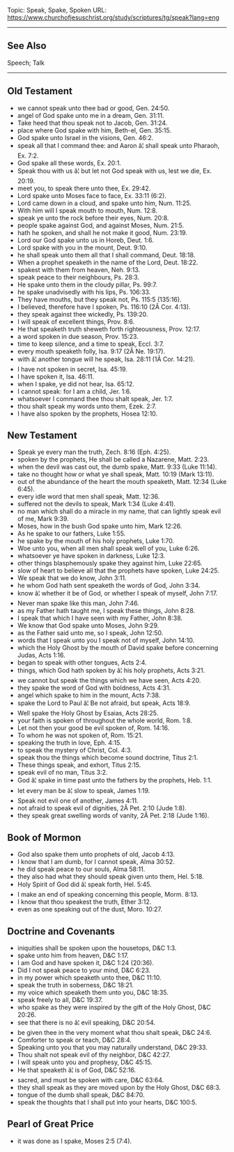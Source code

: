 Topic: Speak, Spake, Spoken
URL: https://www.churchofjesuschrist.org/study/scriptures/tg/speak?lang=eng

---

## See Also

Speech; Talk

---

## Old Testament

- we cannot speak unto thee bad or good, Gen. 24:50.
- angel of God spake unto me in a dream, Gen. 31:11.
- Take heed that thou speak not to Jacob, Gen. 31:24.
- place where God spake with him, Beth-el, Gen. 35:15.
- God spake unto Israel in the visions, Gen. 46:2.
- speak all that I command thee: and Aaron â¦ shall speak unto Pharaoh, Ex. 7:2.
- God spake all these words, Ex. 20:1.
- Speak thou with us â¦ but let not God speak with us, lest we die, Ex. 20:19.
- meet you, to speak there unto thee, Ex. 29:42.
- Lord spake unto Moses face to face, Ex. 33:11 (6:2).
- Lord came down in a cloud, and spake unto him, Num. 11:25.
- With him will I speak mouth to mouth, Num. 12:8.
- speak ye unto the rock before their eyes, Num. 20:8.
- people spake against God, and against Moses, Num. 21:5.
- hath he spoken, and shall he not make it good, Num. 23:19.
- Lord our God spake unto us in Horeb, Deut. 1:6.
- Lord spake with you in the mount, Deut. 9:10.
- he shall speak unto them all that I shall command, Deut. 18:18.
- When a prophet speaketh in the name of the Lord, Deut. 18:22.
- spakest with them from heaven, Neh. 9:13.
- speak peace to their neighbours, Ps. 28:3.
- He spake unto them in the cloudy pillar, Ps. 99:7.
- he spake unadvisedly with his lips, Ps. 106:33.
- They have mouths, but they speak not, Ps. 115:5 (135:16).
- I believed, therefore have I spoken, Ps. 116:10 (2Â Cor. 4:13).
- they speak against thee wickedly, Ps. 139:20.
- I will speak of excellent things, Prov. 8:6.
- He that speaketh truth sheweth forth righteousness, Prov. 12:17.
- a word spoken in due season, Prov. 15:23.
- time to keep silence, and a time to speak, Eccl. 3:7.
- every mouth speaketh folly, Isa. 9:17 (2Â Ne. 19:17).
- with â¦ another tongue will he speak, Isa. 28:11 (1Â Cor. 14:21).
- I have not spoken in secret, Isa. 45:19.
- I have spoken it, Isa. 46:11.
- when I spake, ye did not hear, Isa. 65:12.
- I cannot speak: for I am a child, Jer. 1:6.
- whatsoever I command thee thou shalt speak, Jer. 1:7.
- thou shalt speak my words unto them, Ezek. 2:7.
- I have also spoken by the prophets, Hosea 12:10.

## New Testament

- Speak ye every man the truth, Zech. 8:16 (Eph. 4:25).
- spoken by the prophets, He shall be called a Nazarene, Matt. 2:23.
- when the devil was cast out, the dumb spake, Matt. 9:33 (Luke 11:14).
- take no thought how or what ye shall speak, Matt. 10:19 (Mark 13:11).
- out of the abundance of the heart the mouth speaketh, Matt. 12:34 (Luke 6:45).
- every idle word that men shall speak, Matt. 12:36.
- suffered not the devils to speak, Mark 1:34 (Luke 4:41).
- no man which shall do a miracle in my name, that can lightly speak evil of me, Mark 9:39.
- Moses, how in the bush God spake unto him, Mark 12:26.
- As he spake to our fathers, Luke 1:55.
- he spake by the mouth of his holy prophets, Luke 1:70.
- Woe unto you, when all men shall speak well of you, Luke 6:26.
- whatsoever ye have spoken in darkness, Luke 12:3.
- other things blasphemously spake they against him, Luke 22:65.
- slow of heart to believe all that the prophets have spoken, Luke 24:25.
- We speak that we do know, John 3:11.
- he whom God hath sent speaketh the words of God, John 3:34.
- know â¦ whether it be of God, or whether I speak of myself, John 7:17.
- Never man spake like this man, John 7:46.
- as my Father hath taught me, I speak these things, John 8:28.
- I speak that which I have seen with my Father, John 8:38.
- We know that God spake unto Moses, John 9:29.
- as the Father said unto me, so I speak, John 12:50.
- words that I speak unto you I speak not of myself, John 14:10.
- which the Holy Ghost by the mouth of David spake before concerning Judas, Acts 1:16.
- began to speak with other tongues, Acts 2:4.
- things, which God hath spoken by â¦ his holy prophets, Acts 3:21.
- we cannot but speak the things which we have seen, Acts 4:20.
- they spake the word of God with boldness, Acts 4:31.
- angel which spake to him in the mount, Acts 7:38.
- spake the Lord to Paul â¦ Be not afraid, but speak, Acts 18:9.
- Well spake the Holy Ghost by Esaias, Acts 28:25.
- your faith is spoken of throughout the whole world, Rom. 1:8.
- Let not then your good be evil spoken of, Rom. 14:16.
- To whom he was not spoken of, Rom. 15:21.
- speaking the truth in love, Eph. 4:15.
- to speak the mystery of Christ, Col. 4:3.
- speak thou the things which become sound doctrine, Titus 2:1.
- These things speak, and exhort, Titus 2:15.
- speak evil of no man, Titus 3:2.
- God â¦ spake in time past unto the fathers by the prophets, Heb. 1:1.
- let every man be â¦ slow to speak, James 1:19.
- Speak not evil one of another, James 4:11.
- not afraid to speak evil of dignities, 2Â Pet. 2:10 (Jude 1:8).
- they speak great swelling words of vanity, 2Â Pet. 2:18 (Jude 1:16).

## Book of Mormon

- God also spake them unto prophets of old, Jacob 4:13.
- I know that I am dumb, for I cannot speak, Alma 30:52.
- he did speak peace to our souls, Alma 58:11.
- they also had what they should speak given unto them, Hel. 5:18.
- Holy Spirit of God did â¦ speak forth, Hel. 5:45.
- I make an end of speaking concerning this people, Morm. 8:13.
- I know that thou speakest the truth, Ether 3:12.
- even as one speaking out of the dust, Moro. 10:27.

## Doctrine and Covenants

- iniquities shall be spoken upon the housetops, D&C 1:3.
- spake unto him from heaven, D&C 1:17.
- I am God and have spoken it, D&C 1:24 (20:36).
- Did I not speak peace to your mind, D&C 6:23.
- in my power which speaketh unto thee, D&C 11:10.
- speak the truth in soberness, D&C 18:21.
- my voice which speaketh them unto you, D&C 18:35.
- speak freely to all, D&C 19:37.
- who spake as they were inspired by the gift of the Holy Ghost, D&C 20:26.
- see that there is no â¦ evil speaking, D&C 20:54.
- be given thee in the very moment what thou shalt speak, D&C 24:6.
- Comforter to speak or teach, D&C 28:4.
- Speaking unto you that you may naturally understand, D&C 29:33.
- Thou shalt not speak evil of thy neighbor, D&C 42:27.
- I will speak unto you and prophesy, D&C 45:15.
- He that speaketh â¦ is of God, D&C 52:16.
- sacred, and must be spoken with care, D&C 63:64.
- they shall speak as they are moved upon by the Holy Ghost, D&C 68:3.
- tongue of the dumb shall speak, D&C 84:70.
- speak the thoughts that I shall put into your hearts, D&C 100:5.

## Pearl of Great Price

- it was done as I spake, Moses 2:5 (7:4).

